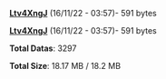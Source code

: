 [**Ltv4XngJ**](/data/Ltv4XngJ.txt) (16/11/22 - 03:57)- 591 bytes

[**Ltv4XngJ**](/data/Ltv4XngJ.txt) (16/11/22 - 03:57)- 591 bytes

**Total Datas**: 3297

**Total Size**: 18.17 MB / 18.2 MB